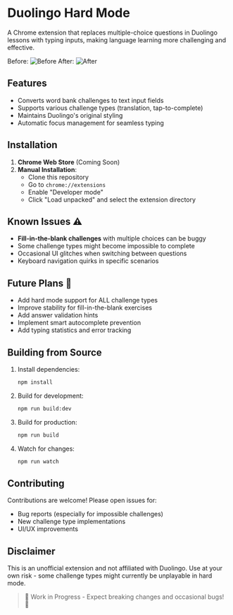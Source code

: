 # Duolingo Hard Mode

A Chrome extension that replaces multiple-choice questions in Duolingo lessons with typing inputs, making language learning more challenging and effective.

Before:
![Before](https://i.imgur.com/bUjLt49.png)
After:
![After](https://i.imgur.com/bal7LYR.gif)
## Features

- Converts word bank challenges to text input fields
- Supports various challenge types (translation, tap-to-complete)
- Maintains Duolingo's original styling
- Automatic focus management for seamless typing

## Installation

1. **Chrome Web Store** (Coming Soon)
2. **Manual Installation**:
   - Clone this repository
   - Go to `chrome://extensions`
   - Enable "Developer mode"
   - Click "Load unpacked" and select the extension directory

## Known Issues ⚠️

- **Fill-in-the-blank challenges** with multiple choices can be buggy
- Some challenge types might become impossible to complete
- Occasional UI glitches when switching between questions
- Keyboard navigation quirks in specific scenarios

## Future Plans 🚧

- Add hard mode support for ALL challenge types
- Improve stability for fill-in-the-blank exercises
- Add answer validation hints
- Implement smart autocomplete prevention
- Add typing statistics and error tracking

## Building from Source

1. Install dependencies:
   ```bash
   npm install
   ```
2. Build for development:
   ```bash
   npm run build:dev
   ```
3. Build for production:
   ```bash
   npm run build
   ```
4. Watch for changes:
   ```bash
   npm run watch
   ```

## Contributing

Contributions are welcome! Please open issues for:
- Bug reports (especially for impossible challenges)
- New challenge type implementations
- UI/UX improvements

## Disclaimer

This is an unofficial extension and not affiliated with Duolingo. Use at your own risk - some challenge types might currently be unplayable in hard mode.

> 🚨 Work in Progress - Expect breaking changes and occasional bugs! 🚨
